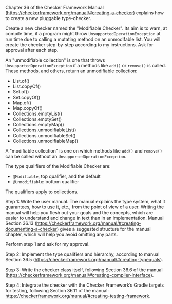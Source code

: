 Chapter 36 of the Checker Framework Manual (https://checkerframework.org/manual/#creating-a-checker) explains how to create a new pluggable type-checker.

Create a new checker named the "Modifiable Checker".  Its aim is to warn, at compile time, if a program might throw `UnsupportedOperationException` at run time due to calling a mutating method on an unmodifable list.
You will create the checker step-by-step according to my instructions.  Ask for approval after each step.

An "unmodifiable collection" is one that throws `UnsupportedOperationException` if a methods like `add()` or `remove()` is called.  These methods, and others, return an unmodifiable collection:

* List.of()
* List.copyOf()
* Set.of()
* Set.copyOf()
* Map.of()
* Map.copyOf()
* Collections.emptyList()
* Collections.emptySet()
* Collections.emptyMap()
* Collections.unmodifiableList()
* Collections.unmodifiableSet()
* Collections.unmodifiableMap()

A "modifiable collection" is one on which methods like `add()` and `remove()` can be called without an `UnsupportedOperationException`.

The type qualifiers of the Modifiable Checker are:

* `@Modifiable`, top qualifier, and the default
* `@Unmodifiable`: bottom qualifier

The qualifiers apply to collections.

Step 1: Write the user manual.  The manual explains the type system, what it guarantees, how to use it, etc., from the point of view of a user. Writing the manual will help you flesh out your goals and the concepts, which are easier to understand and change in text than in an implementation. Manual Section 36.13 (https://checkerframework.org/manual/#creating-documenting-a-checker) gives a suggested structure for the manual chapter, which will help you avoid omitting any parts.

Perform step 1 and ask for my approval.

Step 2: Implement the type qualifiers and hierarchy, according to manual Section 36.5 (https://checkerframework.org/manual/#creating-typequals).

Step 3: Write the checker class itself, following Section 36.6 of the manual (https://checkerframework.org/manual/#creating-compiler-interface).

Step 4: Integrate the checker with the Checker Framework’s Gradle targets for testing, following Section 36.11 of the manual:  https://checkerframework.org/manual/#creating-testing-framework.
